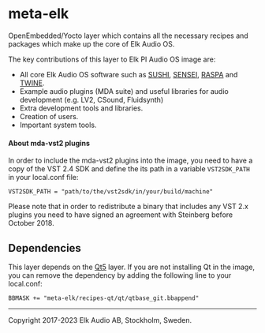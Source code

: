 # meta-elk

OpenEmbedded/Yocto layer which contains all the necessary recipes and
packages which make up the core of Elk Audio OS.

The key contributions of this layer to Elk PI Audio OS image are:
- All core Elk Audio OS software such as [SUSHI](https://github.com/elk-audio/sushi), [SENSEI](https://github.com/elk-audio/sensei), [RASPA](https://github.com/elk-audio/raspa) and [TWINE](https://github.com/elk-audio/twine).
- Example audio plugins (MDA suite) and useful libraries for audio development (e.g. LV2, CSound, Fluidsynth)
- Extra development tools and libraries.
- Creation of users.
- Important system tools.

#### About mda-vst2 plugins
In order to include the mda-vst2 plugins into the image, you need to have a copy of the
VST 2.4 SDK and define the its path in a variable `VST2SDK_PATH` in your local.conf file:
```
VST2SDK_PATH = "path/to/the/vst2sdk/in/your/build/machine"
```

Please note that in order to redistribute a binary that includes any VST 2.x plugins you need to have signed an agreement
with Steinberg before October 2018.

## Dependencies
This layer depends on the [Qt5](https://github.com/meta-qt5/meta-qt5) layer. If you are not installing Qt in the image, you can remove the dependency by adding the following line to your local.conf:

```
BBMASK += "meta-elk/recipes-qt/qt/qtbase_git.bbappend"
```

---
Copyright 2017-2023 Elk Audio AB, Stockholm, Sweden.

